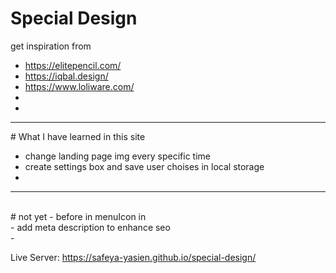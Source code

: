 # Special Design

get inspiration from <br>

- https://elitepencil.com/<br>
- https://iqbal.design/<br>
- https://www.loliware.com/<br>
- <br>
- <br>

<hr>
# What I have learned in this site<br>

- change landing page img every specific time<br>
- create settings box and save user choises in local storage<br>
-

<hr>
<br>
# not yet
- before in menuIcon in<br>
- add meta description to enhance seo<br>
-

Live Server: https://safeya-yasien.github.io/special-design/
